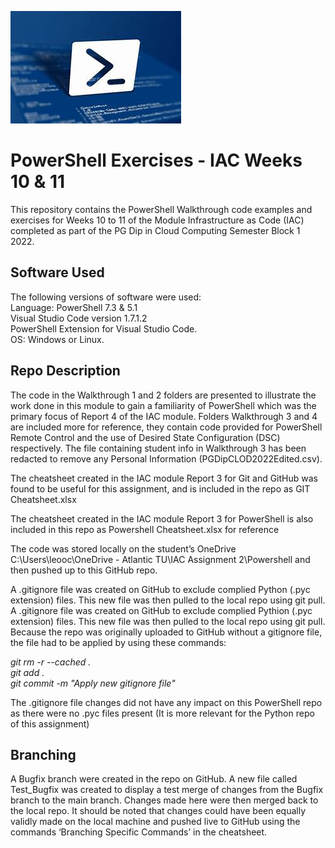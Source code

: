 ![img.png](powershell.jpg)

# PowerShell Exercises - IAC Weeks 10 & 11 #

This repository contains the PowerShell Walkthrough code examples and exercises for Weeks 10 to 11 of the Module Infrastructure as Code (IAC) completed as part of the PG Dip in Cloud Computing Semester Block 1 2022.

## Software Used

The following versions of software were used:   
Language: PowerShell 7.3 & 5.1   
Visual Studio Code version 1.7.1.2   
PowerShell Extension for Visual Studio Code.   
OS: Windows or Linux.   

## Repo Description   

The code in the Walkthrough 1 and 2 folders are presented to illustrate the work done in this module to gain a familiarity of PowerShell which was the primary focus of Report 4 of the IAC module. Folders Walkthrough 3 and 4 are included more for reference, they contain code provided for PowerShell Remote Control and the use of Desired State Configuration (DSC) respectively. The file containing student info in Walkthrough 3 has been redacted to remove any Personal Information (PGDipCLOD2022Edited.csv).      

The cheatsheet created in the IAC module Report 3 for Git and GitHub was found to be useful for this assignment, and is included in the repo as GIT Cheatsheet.xlsx   

The cheatsheet created in the IAC module Report 3 for PowerShell is also included in this repo as Powershell Cheatsheet.xlsx for reference   

The code was stored locally on the student’s OneDrive C:\Users\leooc\OneDrive - Atlantic TU\IAC Assignment 2\Powershell and then pushed up to this GitHub repo.   

A .gitignore file was created on GitHub to exclude complied Python (.pyc extension) files. This new file was then pulled to the local repo using git pull. A .gitignore file was created on GitHub to exclude complied Pythion (.pyc extension) files. This new file was then pulled to the local repo using git pull. Because the repo was originally uploaded to GitHub without a gitignore file, the file had to be applied by using these commands:

*git rm -r --cached .   
git add .   
git commit -m "Apply new gitignore file"*       

The .gitignore file changes did not have any impact on this PowerShell repo as there were no .pyc files present (It is more relevant for the Python repo of this assignment)

## Branching

A Bugfix branch were created in the repo on GitHub. A new file called Test_Bugfix was created to display a test merge of changes from the Bugfix branch to the main branch. Changes made here were then merged back to the local repo. It should be noted that changes could have been equally validly made on the local machine and pushed live to GitHub using the commands ‘Branching Specific Commands’ in the cheatsheet.
